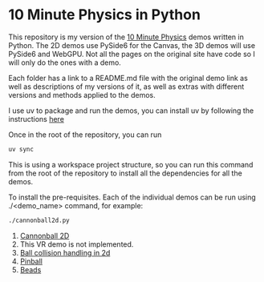 # 10 Minute Physics in Python

This repository is my version of the [10 Minute Physics](https://matthias-research.github.io/pages/tenMinutePhysics/index.html) demos written in Python. The 2D demos use PySide6 for the Canvas, the 3D demos will use PySide6 and WebGPU. Not all the pages on the original site have code so I will only do the ones with a demo.

Each folder has a link to a README.md file with the original demo link as well as descriptions of my versions of it, as well as extras with different versions and methods applied to the demos.

I use uv to package and run the demos, you can install uv by following the instructions [here](https://docs.astral.sh/uv/getting-started/installation/)

Once in the root of the repository, you can run
```bash
uv sync
```

This is using a workspace project structure, so you can run this command from the root of the repository to install all the dependencies for all the demos.

To install the pre-requisites. Each of the individual demos can be run using ./<demo_name> command, for example:

```bash
./cannonball2d.py
```

1. [Cannonball 2D](01-cannonball2d/)
2. This VR demo is not implemented.
3. [Ball collision handling in 2d](03-ballcollision2d/)
4. [Pinball](04-pinball/)
5. [Beads](05-beads/)
